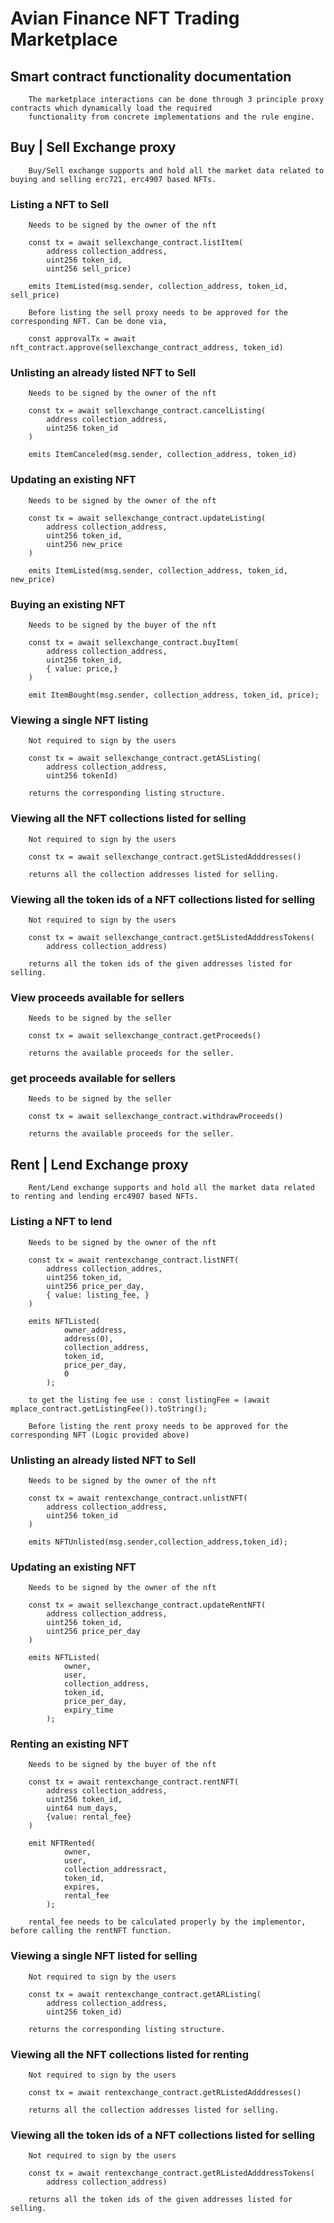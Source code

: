 # Avian Finance NFT Trading Marketplace

## Smart contract functionality documentation

```
    The marketplace interactions can be done through 3 principle proxy contracts which dynamically load the required 
    functionality from concrete implementations and the rule engine.
```

## Buy | Sell Exchange proxy

```
    Buy/Sell exchange supports and hold all the market data related to buying and selling erc721, erc4907 based NFTs.
```

### Listing a NFT to Sell

```
    Needs to be signed by the owner of the nft

    const tx = await sellexchange_contract.listItem(
        address collection_address, 
        uint256 token_id, 
        uint256 sell_price)

    emits ItemListed(msg.sender, collection_address, token_id, sell_price)

    Before listing the sell proxy needs to be approved for the corresponding NFT. Can be done via,

    const approvalTx = await nft_contract.approve(sellexchange_contract_address, token_id)

```

### Unlisting an already listed NFT to Sell

```
    Needs to be signed by the owner of the nft

    const tx = await sellexchange_contract.cancelListing(                           
        address collection_address, 
        uint256 token_id
    )

    emits ItemCanceled(msg.sender, collection_address, token_id)
```

### Updating an existing NFT

```
    Needs to be signed by the owner of the nft

    const tx = await sellexchange_contract.updateListing(
        address collection_address,
        uint256 token_id,
        uint256 new_price
    )

    emits ItemListed(msg.sender, collection_address, token_id, new_price)
```

### Buying an existing NFT

```
    Needs to be signed by the buyer of the nft

    const tx = await sellexchange_contract.buyItem(
        address collection_address, 
        uint256 token_id,
        { value: price,}
    )

    emit ItemBought(msg.sender, collection_address, token_id, price); 
```

### Viewing a single NFT listing

```
    Not required to sign by the users

    const tx = await sellexchange_contract.getASListing(
        address collection_address, 
        uint256 tokenId)

    returns the corresponding listing structure.
```

### Viewing all the NFT collections listed for selling

```
    Not required to sign by the users

    const tx = await sellexchange_contract.getSListedAdddresses()

    returns all the collection addresses listed for selling.
```

### Viewing all the token ids of a NFT collections listed for selling

```
    Not required to sign by the users

    const tx = await sellexchange_contract.getSListedAdddressTokens(
        address collection_address)

    returns all the token ids of the given addresses listed for selling.
```

### View proceeds available for sellers

```
    Needs to be signed by the seller

    const tx = await sellexchange_contract.getProceeds()

    returns the available proceeds for the seller.
```

### get proceeds available for sellers

```
    Needs to be signed by the seller 

    const tx = await sellexchange_contract.withdrawProceeds()

    returns the available proceeds for the seller.
```

## Rent | Lend Exchange proxy

```
    Rent/Lend exchange supports and hold all the market data related to renting and lending erc4907 based NFTs.
```

### Listing a NFT to lend

```
    Needs to be signed by the owner of the nft

    const tx = await rentexchange_contract.listNFT(
        address collection_addres,
        uint256 token_id,
        uint256 price_per_day,
        { value: listing_fee, }
    )

    emits NFTListed(
            owner_address,
            address(0),
            collection_address,
            token_id,
            price_per_day,
            0
        );

    to get the listing fee use : const listingFee = (await mplace_contract.getListingFee()).toString();

    Before listing the rent proxy needs to be approved for the corresponding NFT (Logic provided above)
```

### Unlisting an already listed NFT to Sell

```
    Needs to be signed by the owner of the nft

    const tx = await rentexchange_contract.unlistNFT(                 
        address collection_address, 
        uint256 token_id
    )

    emits NFTUnlisted(msg.sender,collection_address,token_id);
```

### Updating an existing NFT

```
    Needs to be signed by the owner of the nft

    const tx = await sellexchange_contract.updateRentNFT(
        address collection_address,
        uint256 token_id,
        uint256 price_per_day
    )

    emits NFTListed(
            owner,
            user,
            collection_address,
            token_id,
            price_per_day,
            expiry_time
        );
```

### Renting an existing NFT

```
    Needs to be signed by the buyer of the nft

    const tx = await rentexchange_contract.rentNFT(
        address collection_address,
        uint256 token_id,
        uint64 num_days,
        {value: rental_fee}
    )

    emit NFTRented(
            owner,
            user,
            collection_addressract,
            token_id,
            expires,
            rental_fee
        );

    rental_fee needs to be calculated properly by the implementor, before calling the rentNFT function.

```

### Viewing a single NFT listed for selling

```
    Not required to sign by the users

    const tx = await rentexchange_contract.getARListing(
        address collection_address, 
        uint256 token_id)

    returns the corresponding listing structure.
```

### Viewing all the NFT collections listed for renting

```
    Not required to sign by the users

    const tx = await rentexchange_contract.getRListedAdddresses()

    returns all the collection addresses listed for selling.
```

### Viewing all the token ids of a NFT collections listed for selling

```
    Not required to sign by the users

    const tx = await rentexchange_contract.getRListedAdddressTokens(
        address collection_address)

    returns all the token ids of the given addresses listed for selling.
```


